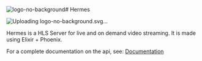 ![logo-no-background](https://github.com/user-attachments/assets/0dd2120d-456b-4e09-a843-83416470c060)# Hermes

![<svg xmlns="http://www.w3.org/2000/svg" version="1.1" xmlns:xlink="http://www.w3.org/1999/xlink" width="1500" height="242" viewBox="0 0 1500 242"><svg xml:space="preserve" width="1500" height="242" data-version="2" data-id="lg_Pb1t9kBXEzB2Ib6j6b" viewBox="0 0 437 242" x="0" y="0"><rect width="100%" height="100%" fill="transparent"></rect><path fill="#f4ab4f" d="M15.735 238.636q-4.97 0-8.21-3.03-3.24-3.02-3.24-7.66v-57.14q0-4.75 3.13-7.93 3.13-3.19 8.21-3.19 5.4 0 8.42 3.19 3.03 3.18 3.03 7.72v19.98h20.08v-19.77q0-4.75 3.14-7.93 3.13-3.19 8.42-3.19t8.32 3.19q3.02 3.18 3.02 7.72v57.35q0 4.64-3.19 7.66-3.18 3.03-7.93 3.03-5.19 0-8.48-3.03-3.3-3.02-3.3-7.66v-21.5h-20.08v21.5q0 4.64-3.19 7.66-3.19 3.03-8.15 3.03m106.81.11h-19.33q-5.3 0-10.1-.98-4.81-.97-8.43-3.72-3.61-2.76-5.72-7.99-2.11-5.24-2.11-13.77 0-7.67 2.06-13.18 2.05-5.51 4.91-8.75 2.86-3.24 5.24-3.99l-.54-2.06h-1.84q-4.97 0-7.83-3.18-2.86-3.19-2.97-8.7-.11-5.4 2.86-8.64 2.97-3.24 7.94-3.24h38.77q11.56 0 11.56 10.8 0 4.86-2.81 7.78t-8.75 2.92h-22.35q-4 0-4 4.64v8.1q5.4-1.19 11.29-2.81 5.88-1.62 11.18-1.62 5.07 0 7.61 2.22 2.54 2.21 2.54 5.99 0 3.89-2.54 6.1-2.54 2.22-7.61 2.32-5.3.11-11.24-1.51t-11.34-2.81v14.15q0 2.05 1.14 2.86 1.13.81 3.62-.59 5.4-3.13 10.58-5.02 5.18-1.89 10.15-1.89 7.02 0 10.64 3.67 3.62 3.67 3.62 9.61 0 6.37-3.84 9.83-3.83 3.46-12.36 3.46m73.22.21q-5.4 0-8.53-3.29-3.13-3.3-3.35-8.59-.43-9.18-4.59-13.01-4.16-3.84-11.07-3.84h-2.16v17.28q0 5.62-3.02 8.54-3.03 2.91-7.99 2.91-5.3 0-8.32-2.91-3.02-2.92-3.02-8.54v-15.22q0-11.45 3.4-17.39 3.4-5.94 8.69-8.53l-.54-2.06h-1.73q-4.96 0-7.83-3.18-2.86-3.19-3.07-8.7-.11-5.4 2.91-8.74 3.03-3.35 7.99-3.35h27.54q11.56 0 18.69 5.61 7.13 5.62 7.13 17.93 0 6.37-2.16 10.64-2.16 4.27-5.51 6.53-3.35 2.27-7.02 2.7v1.41q6.69 1.62 11.07 7.13 4.37 5.5 4.37 14.79 0 5.94-3.18 8.91-3.19 2.97-8.7 2.97m-30.24-53.24v7.99q0 2.38.87 3.13.86.76 3.24.76h10.15q4.53 0 6.59-2.05 2.05-2.06 2.05-5.73 0-3.78-2.05-5.83-2.06-2.05-6.59-2.05h-10.15q-2.38 0-3.24.65-.87.64-.87 3.13m58.11 53.24q-5.62 0-8.32-3.35-2.7-3.34-2.7-8.96v-50.33q0-8.21 4.48-12.09 4.48-3.89 10.75-3.89 5.94 0 10.1 3.89 4.15 3.88 6.1 12.31l8.42 36.61h2.81l8.42-36.61q1.95-8.43 6.21-12.31 4.27-3.89 10.21-3.89 6.26 0 10.75 3.89 4.48 3.88 4.48 12.09v50.33q0 5.62-2.76 8.96-2.75 3.35-8.37 3.35-5.4 0-8.31-3.35-2.92-3.34-2.92-8.96v-29.05q0-1.08-.27-2-.27-.92-1.46-.92-.97 0-1.4.92-.43.92-.65 2l-4.1 27.21q-.76 4.43-1.78 7.62-1.03 3.18-3.19 4.86-2.16 1.67-6.26 1.67-4 0-6.21-1.67-2.22-1.68-3.24-4.86-1.03-3.19-1.68-7.62l-4.21-27.21q-.11-1.08-.54-2-.43-.92-1.51-.92t-1.41.92q-.32.92-.32 2v29.05q0 5.62-2.86 8.96-2.86 3.35-8.26 3.35m124.3-.21h-19.33q-5.29 0-10.1-.98-4.8-.97-8.42-3.72-3.62-2.76-5.72-7.99-2.11-5.24-2.11-13.77 0-7.67 2.05-13.18t4.92-8.75q2.86-3.24 5.23-3.99l-.54-2.06h-1.83q-4.97 0-7.83-3.18-2.86-3.19-2.97-8.7-.11-5.4 2.86-8.64 2.97-3.24 7.94-3.24h38.77q11.56 0 11.56 10.8 0 4.86-2.81 7.78t-8.75 2.92h-22.36q-3.99 0-3.99 4.64v8.1q5.4-1.19 11.28-2.81 5.89-1.62 11.18-1.62 5.08 0 7.62 2.22 2.53 2.21 2.53 5.99 0 3.89-2.53 6.1-2.54 2.22-7.62 2.32-5.29.11-11.23-1.51t-11.34-2.81v14.15q0 2.05 1.13 2.86 1.14.81 3.62-.59 5.4-3.13 10.59-5.02 5.18-1.89 10.15-1.89 7.02 0 10.64 3.67 3.61 3.67 3.61 9.61 0 6.37-3.83 9.83t-12.37 3.46m53.9.54q-6.05 0-12.15-1.25-6.11-1.24-11.24-3.67-5.13-2.43-8.26-5.94-3.13-3.51-3.13-8.15 0-5.94 3.78-9.51 3.78-3.56 8.86-3.34 3.99.1 7.99 1.67 3.99 1.57 8.15 3.08t8.37 1.51q4.21 0 5.83-1.08t1.62-2.92q0-2.16-2.26-3.56-2.27-1.4-5.73-2.16l-5.29-1.3q-8.21-1.94-14.69-4.37-6.48-2.43-10.2-6.48-3.73-4.05-3.73-10.85 0-7.46 4.1-12.15 4.11-4.7 11.13-6.86 7.02-2.16 15.66-2.16 8.85 0 15.55 1.83 6.7 1.84 10.42 5.3 3.73 3.45 3.73 8.42 0 5.29-2.86 8.26-2.87 2.97-7.62 2.97-3.13 0-6.53-1.08-3.4-1.08-7.13-2.1-3.73-1.03-7.94-1.03-3.78 0-5.72 1.13-1.95 1.14-1.95 2.97 0 2.27 2.6 3.35 2.59 1.08 8.53 2.59l6.05 1.41q7.45 1.83 13.06 4.43 5.62 2.59 8.75 6.8t3.13 11.02q0 8.2-3.88 13.33-3.89 5.13-10.8 7.51-6.92 2.38-16.2 2.38"></path><rect width="121.25" height="121.25" x="-60.625" y="-60.625" fill="#f4ab4f" rx="12" ry="12" transform="translate(218.613 73.362)scale(1.1558)"></rect><circle r="50" fill="#d62176" transform="translate(218.607 73.357)scale(1.1558)"></circle><path fill="#f4ab4f" d="M229.715 101.01h-35.583a4.744 4.744 0 0 1-4.745-4.744V72.544a4.744 4.744 0 0 1 4.745-4.745h35.583a4.744 4.744 0 0 1 4.744 4.745v23.722a4.744 4.744 0 0 1-4.744 4.744m-35.583-30.839a2.372 2.372 0 0 0-2.373 2.373v23.722a2.38 2.38 0 0 0 2.373 2.372h35.583a2.372 2.372 0 0 0 2.372-2.372V72.544a2.372 2.372 0 0 0-2.372-2.373z"></path><path fill="#f4ab4f" d="M221.412 96.266h-18.978a2.372 2.372 0 0 1-2.372-2.373V74.916a2.38 2.38 0 0 1 2.372-2.372h18.978a2.372 2.372 0 0 1 2.372 2.372v18.977a2.372 2.372 0 0 1-2.372 2.373m-18.978-21.35v18.977h18.978V74.916z"></path><path fill="#f4ab4f" d="M208.365 90.335a1.186 1.186 0 0 1-1.186-1.186V79.66a1.186 1.186 0 0 1 1.72-1.067l9.488 4.744a1.186 1.186 0 0 1 0 2.135l-9.488 4.744a1.186 1.186 0 0 1-.534.12m1.186-8.766v5.658l5.646-2.823zm35.583 17.068a1.186 1.186 0 0 1-.439-.095l-11.861-4.744a1.186 1.186 0 0 1-.747-1.092V76.102a1.186 1.186 0 0 1 .747-1.103l11.861-4.745a1.186 1.186 0 0 1 1.625 1.103v26.095a1.186 1.186 0 0 1-1.186 1.186M234.459 91.9l9.489 3.795V73.101l-9.489 3.796zm-3.19-39.9a1.186 1.186 0 0 1-.83-.345 17.792 17.792 0 0 0-25.17 0 1.186 1.186 0 1 1-1.672-1.672c3.795-3.807 8.86-5.907 14.257-5.907s10.45 2.1 14.257 5.907a1.186 1.186 0 0 1-.83 2.016"></path><path fill="#f4ab4f" d="M227.081 57.385a1.186 1.186 0 0 1-.83-.356c-2.265-2.218-5.23-3.463-8.397-3.463s-6.156 1.234-8.386 3.475a1.187 1.187 0 0 1-1.673-1.684c2.681-2.68 6.251-4.151 10.059-4.151 3.807 0 7.377 1.47 10.07 4.151a1.186 1.186 0 0 1-.843 2.016m-4.198 5.385a1.186 1.186 0 0 1-.83-.344 5.93 5.93 0 0 0-8.398 0 1.186 1.186 0 1 1-1.673-1.672 8.303 8.303 0 0 1 11.743 0 1.186 1.186 0 0 1-.83 2.016"></path></svg></svg>Uploading logo-no-background.svg…]()


Hermes is a HLS Server for live and on demand video streaming. It is made using Elixir + Phoenix.

For a complete documentation on the api, see: [Documentation](https://marcosflaviogs.github.io/Hermes/)

